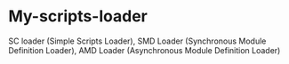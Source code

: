 My-scripts-loader
=================

SC loader (Simple Scripts Loader), SMD Loader (Synchronous Module Definition Loader), AMD Loader (Asynchronous Module Definition Loader)